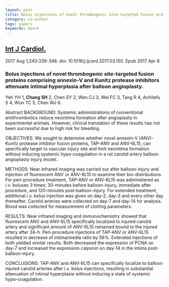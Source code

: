 ```yaml
---
layout: post
title: Bolus injections of novel thrombogenic site-targeted fusion proteins comprising annexin-V and Kunitz protease inhibitors attenuate intimal hyperplasia after balloon angioplasty.
category: co-author
tags: papers
keywords: bench
---
```

## [Int J Cardiol.](https://www.ncbi.nlm.nih.gov/pubmed/28433556?dopt=Abstract)
2017 Aug 1;240:339-346. doi: 10.1016/j.ijcard.2017.03.150. Epub 2017 Apr 6.

### Bolus injections of novel thrombogenic site-targeted fusion proteins comprising annexin-V and Kunitz protease inhibitors attenuate intimal hyperplasia after balloon angioplasty.

Yeh YH   1, **Chang SH**   2, Chen SY   2, Wen CJ   3, Wei FC   3, Tang R   4, Achilefu S   4, Wun TC   5, Chen WJ   6.

Abstract
BACKGROUND:
Systemic administrations of conventional antithrombotics reduce neointima formation after angioplasty in experimental animals. However, clinical translation of these results has not been successful due to high risk for bleeding.

OBJECTIVES:
We sought to determine whether novel annexin-V (ANV)-Kunitz protease inhibitor fusion proteins, TAP-ANV and ANV-6L15, can specifically target to vascular injury site and limit neointima formation without inducing systemic hypo-coagulation in a rat carotid artery balloon angioplasty injury model.

METHODS:
Near infrared imaging was carried out after balloon-injury and injection of fluorescent ANV or ANV-6L15 to examine their bio-distributions. For peri-procedure treatment, TAP-ANV or ANV-6L15 was administered as i.v. boluses 3 times: 30-minutes before balloon-injury, immediate after procedure, and 120-minutes post-balloon-injury. For extended treatment, additional i.v. bolus injection was given on day-2, day-3 and every other day thereafter. Carotid arteries were collected on day-7 and day-14 for analysis. Blood was collected for measurement of clotting parameters.

RESULTS:
Near infrared imaging and immunochemistry showed that fluorescent ANV and ANV-6L15 specifically localized to injured carotid artery and significant amount of ANV-6L15 remained bound to the injured artery after 24-h. Peri-procedure injections of TAP-ANV or ANV-6L15 resulted in decrease of intima/media ratio by 56%. Extended injections of both yielded similar results. Both decreased the expression of PCNA on day-7 and increased the expression calponin on day-14 in the intima post-balloon-injury.

CONCLUSIONS:
TAP-ANV and ANV-6L15 can specifically localize to balloon injured carotid arteries after i.v. bolus injections, resulting in substantial attenuation of intimal hyperplasia without inducing a state of systemic hypo-coagulation.
